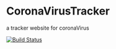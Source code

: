 # CoronaVirusTracker
a tracker website for coronaVirus

[![Build Status](https://mocol.visualstudio.com/Corona%20Virus%20Tracker/_apis/build/status/mocolicious.CoronaVirusTracker?branchName=master)](https://mocol.visualstudio.com/Corona%20Virus%20Tracker/_build/latest?definitionId=28&branchName=master)
